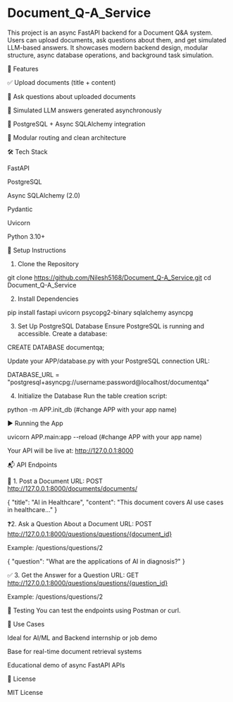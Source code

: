 # Document_Q-A_Service

This project is an async FastAPI backend for a Document Q&A system. Users can upload documents, ask questions about them, and get simulated LLM-based answers. It showcases modern backend design, modular structure, async database operations, and background task simulation.

🚀 Features

✅ Upload documents (title + content)

💬 Ask questions about uploaded documents

🤖 Simulated LLM answers generated asynchronously

🔁 PostgreSQL + Async SQLAlchemy integration

🧪 Modular routing and clean architecture

🛠️ Tech Stack

FastAPI

PostgreSQL

Async SQLAlchemy (2.0)

Pydantic

Uvicorn

Python 3.10+


🧰 Setup Instructions

1. Clone the Repository

git clone https://github.com/Nilesh5168/Document_Q-A_Service.git
cd Document_Q-A_Service

2. Install Dependencies

pip install fastapi uvicorn psycopg2-binary sqlalchemy asyncpg

3. Set Up PostgreSQL Database
Ensure PostgreSQL is running and accessible. Create a database:

CREATE DATABASE documentqa;

Update your APP/database.py with your PostgreSQL connection URL:

DATABASE_URL = "postgresql+asyncpg://username:password@localhost/documentqa"

4. Initialize the Database
Run the table creation script:

python -m APP.init_db  (#change APP with your app name)

▶️ Running the App

uvicorn APP.main:app --reload  (#change APP with your app name)

Your API will be live at: http://127.0.0.1:8000

📬 API Endpoints

📁 1. Post a Document
URL: POST http://127.0.0.1:8000/documents/documents/


{
  "title": "AI in Healthcare",
  "content": "This document covers AI use cases in healthcare..."
}


❓2. Ask a Question About a Document
URL: POST http://127.0.0.1:8000/questions/questions/{document_id}

Example: /questions/questions/2

{
  "question": "What are the applications of AI in diagnosis?"
}


✅ 3. Get the Answer for a Question
URL: GET http://127.0.0.1:8000/questions/questions/{question_id}

Example: /questions/questions/2


🧪 Testing
You can test the endpoints using Postman or curl.


💼 Use Cases

Ideal for AI/ML and Backend internship or job demo

Base for real-time document retrieval systems

Educational demo of async FastAPI APIs

📜 License

MIT License

